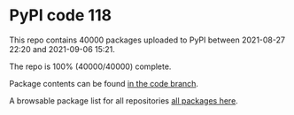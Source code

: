 # PyPI code 118

This repo contains 40000 packages uploaded to PyPI between 
2021-08-27 22:20 and 2021-09-06 15:21.

The repo is 100% (40000/40000) complete.

Package contents can be found [in the code branch](https://github.com/pypi-data/pypi-mirror-118/tree/code/packages).

A browsable package list for all repositories [all packages here](https://pypi-data.github.io/website/repositories/pypi-mirror-118).


